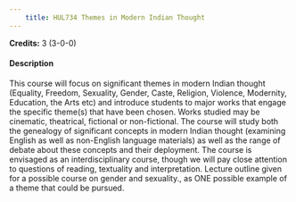 ```yaml
---
    title: HUL734 Themes in Modern Indian Thought
---
```

**Credits:** 3 (3-0-0)



#### Description 
This course will focus on significant themes in modern Indian thought (Equality, Freedom, Sexuality, Gender, Caste, Religion, Violence, Modernity, Education, the Arts etc) and introduce students to major works that engage the specific theme(s) that have been chosen. Works studied may be cinematic, theatrical, fictional or non-fictional. The course will study both the genealogy of significant concepts in modern Indian thought (examining English as well as non-English language materials) as well as the range of debate about these concepts and their deployment. The course is envisaged as an interdisciplinary course, though we will pay close attention to questions of reading, textuality and interpretation. Lecture outline given for a possible course on gender and sexuality., as ONE possible example of a theme that could be pursued.